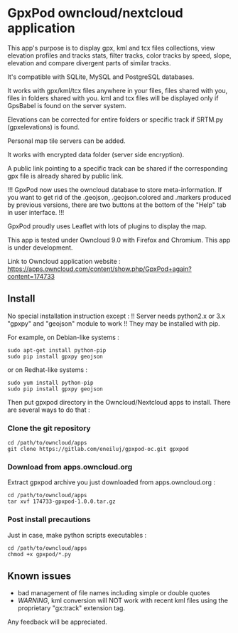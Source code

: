 # GpxPod owncloud/nextcloud application

This app's purpose is to display gpx, kml and tcx files collections,
view elevation profiles and tracks stats, filter tracks,
 color tracks by speed, slope, elevation and compare divergent parts of similar tracks.

It's compatible with SQLite, MySQL and PostgreSQL databases.

It works with gpx/kml/tcx files anywhere in your files, files shared with you, files in folders shared with you.
kml and tcx files will be displayed only if GpsBabel is found on the server system.

Elevations can be corrected for entire folders or specific track if SRTM.py (gpxelevations) is found.

Personal map tile servers can be added.

It works with encrypted data folder (server side encryption).

A public link pointing to a specific track can be shared if the corresponding gpx file is already shared by public link.

!!! GpxPod now uses the owncloud database to store meta-information. If you want to get rid of the .geojson, .geojson.colored and .markers produced by previous versions, there are two buttons at the bottom of the "Help" tab in user interface. !!!

GpxPod proudly uses Leaflet with lots of plugins to display the map.

This app is tested under Owncloud 9.0 with Firefox and Chromium.
This app is under development.

Link to Owncloud application website : https://apps.owncloud.com/content/show.php/GpxPod+again?content=174733

## Install

No special installation instruction except :
!! Server needs python2.x or 3.x "gpxpy" and "geojson" module to work !!
They may be installed with pip.

For example, on Debian-like systems :

```
sudo apt-get install python-pip
sudo pip install gpxpy geojson
```
or on Redhat-like systems :
```
sudo yum install python-pip
sudo pip install gpxpy geojson
```

Then put gpxpod directory in the Owncloud/Nextcloud apps to install.
There are several ways to do that :

### Clone the git repository

```
cd /path/to/owncloud/apps
git clone https://gitlab.com/eneiluj/gpxpod-oc.git gpxpod
```

### Download from apps.owncloud.org

Extract gpxpod archive you just downloaded from apps.owncloud.org :
```
cd /path/to/owncloud/apps
tar xvf 174733-gpxpod-1.0.0.tar.gz
```

### Post install precautions

Just in case, make python scripts executables :
```
cd /path/to/owncloud/apps
chmod +x gpxpod/*.py
```

## Known issues

* bad management of file names including simple or double quotes
* _WARNING_, kml conversion will NOT work with recent kml files using the proprietary "gx:track" extension tag.

Any feedback will be appreciated.
